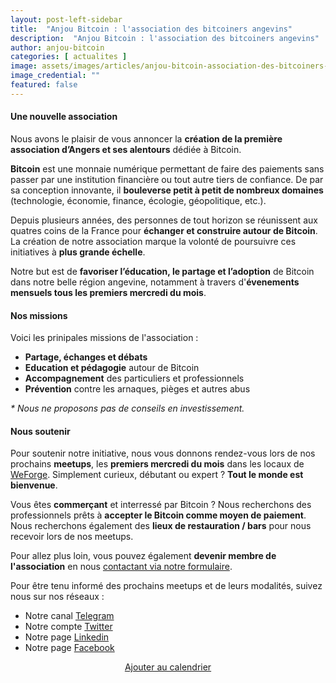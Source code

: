 ```yaml
---
layout: post-left-sidebar
title:  "Anjou Bitcoin : l'association des bitcoiners angevins"
description:  "Anjou Bitcoin : l'association des bitcoiners angevins"
author: anjou-bitcoin
categories: [ actualites ]
image: assets/images/articles/anjou-bitcoin-association-des-bitcoiners-angevins/1.jpg
image_credential: ""
featured: false
---
```


#### Une nouvelle association

Nous avons le plaisir de vous annoncer la **création de la première association d’Angers et ses alentours** dédiée à Bitcoin. 

**Bitcoin** est une monnaie numérique permettant de faire des paiements sans passer par une institution financière ou tout autre tiers de confiance. De par sa conception innovante, il **bouleverse petit à petit de nombreux domaines** (technologie, économie, finance, écologie, géopolitique, etc.).

Depuis plusieurs années, des personnes de tout horizon se réunissent aux quatres coins de la France pour **échanger et construire autour de Bitcoin**. La création de notre association marque la volonté de poursuivre ces initiatives à **plus grande échelle**. 

Notre but est de **favoriser l’éducation, le partage et l’adoption** de Bitcoin dans notre belle région angevine, notamment à travers d'**évenements mensuels tous les premiers mercredi du mois**.

#### Nos missions

Voici les prinipales missions de l'association :

- **Partage, échanges et débats**
- **Education et pédagogie** autour de Bitcoin
- **Accompagnement** des particuliers et professionnels
- **Prévention** contre les arnaques, pièges et autres abus

<i>* Nous ne proposons pas de conseils en investissement.</i>

#### Nous soutenir

Pour soutenir notre initiative, nous vous donnons rendez-vous lors de nos prochains **meetups**, les **premiers mercredi du mois** dans les locaux de [WeForge](https://www.weforge.fr/). Simplement curieux, débutant ou expert ? **Tout le monde est bienvenue**. 

Vous êtes **commerçant** et interressé par Bitcoin ? Nous recherchons des professionnels prêts à **accepter le Bitcoin comme moyen de paiement**. Nous recherchons également des **lieux de restauration / bars** pour nous recevoir lors de nos meetups.

Pour allez plus loin, vous pouvez également **devenir membre de l'association** en nous [contactant via notre formulaire](../../../../contact).

Pour être tenu informé des prochains meetups et de leurs modalités, suivez nous sur nos réseaux : 
- Notre canal [Telegram](https://t.me/AngersBitcoinMeetup)
- Notre compte [Twitter](https://twitter.com/AngersBitcoin) 
- Notre page [Linkedin](https://fr.linkedin.com/company/anjou-bitcoin?trk=ppro_cprof)    
- Notre page [Facebook](https://www.facebook.com/share/48Yf2vFZHY8UYYjC/?mibextid=LQQJ4d)    

<div style="text-align:center">
    <a class='btn btn-primary' style="box-shadow: none" href="https://sync.infomaniak.com/calendars/AB17877/3bca10b3-4f59-4f76-a4dc-58a9e39ffc91?export">Ajouter au calendrier</a>
</div>
